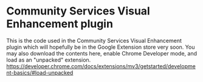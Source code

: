# Community Services Visual Enhancement plugin

This is the code used in the Community Services Visual Enhancement plugin which will hopefully be in the Google Extension store very soon. You may also download the contents here, enable Chrome Developer mode, and load as an "unpacked" extension.
https://developer.chrome.com/docs/extensions/mv3/getstarted/development-basics/#load-unpacked
